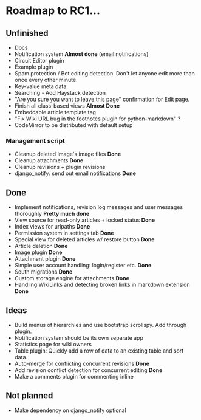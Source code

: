 Roadmap to RC1...
==============================

Unfinished
----------

 * Docs
 * Notification system **Almost done** (email notifications)
 * Circuit Editor plugin
 * Example plugin
 * Spam protection / Bot editing detection. Don't let anyone edit more than once every other minute.
 * Key-value meta data
 * Searching - Add Haystack detection
 * "Are you sure you want to leave this page" confirmation for Edit page.
 * Finish all class-based views **Almost Done**
 * Embeddable article template tag
 * "Fix Wiki URL bug in the footnotes plugin for python-markdown" ?
 * CodeMirror to be distributed with default setup
 
### Management script

 * Cleanup deleted Image's image files **Done**
 * Cleanup attachments **Done**
 * Cleanup revisions + plugin revisions
 * django_notify: send out email notifications **Done**

Done
----

 * Implement notifications, revision log messages and user messages thoroughly **Pretty much done**
 * View source for read-only articles + locked status **Done**
 * Index views for urlpaths **Done**
 * Permission system in settings tab **Done**
 * Special view for deleted articles w/ restore button **Done**
 * Article deletion **Done**
 * Image plugin **Done**
 * Attachment plugin **Done**
 * Simple user account handling: login/register etc. **Done**
 * South migrations **Done**
 * Custom storage engine for attachments **Done**
 * Handling WikiLinks and detecting broken links in markdown extension **Done**
 
Ideas
-----

 * Build menus of hierarchies and use bootstrap scrollspy. Add through plugin.
 * Notification system should be its own separate app
 * Statistics page for wiki owners
 * Table plugin: Quickly add a row of data to an existing table and sort data.
 * Auto-merge for conflicting concurrent revisions **Done**
 * Add revision conflict detection for concurrent editing **Done**
 * Make a comments plugin for commenting inline

Not planned
-----------

* Make dependency on django_notify optional
